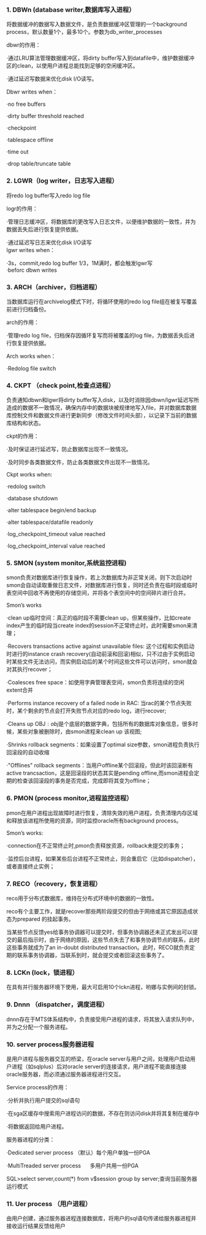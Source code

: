 ### 1. DBWn (database writer,数据库写入进程）

将数据缓冲的数据写入数据文件，是负责数据缓冲区管理的一个background process，默认数量1个，最多10个。参数为db_writer_processes

dbwr的作用：

·通过LRU算法管理数据缓冲区，将dirty buffer写入到datafile中，维护数据缓冲区的clean，以使用户进程总能找到足够的空闲缓冲区。

·通过延迟写数据来优化disk I/O读写。

Dbwr writes when：

·no free buffers

·dirty buffer threshold reached

·checkpoint

·tablespace offline

·time out

·drop table/truncate table

###  2. LGWR（log writer，日志写入进程）

将redo log buffer写入redo log file

logr的作用：

·管理日志缓冲区，将数据库的更改写入日志文件，以便维护数据的一致性，并为数据丢失后进行恢复提供依据。

·通过延迟写日志来优化disk I/O读写  
lgwr writes when：

·3s，commit,redo log buffer 1/3，1M满时，都会触发lgwr写  
·beforc dbwn writes

### 3. ARCH（archiver，归档进程）

当数据库运行在archivelog模式下时，将循环使用的redo log file组在被复写覆盖前进行归档备份。

arch的作用：

·管理redo log file，归档保存因循环复写而将被覆盖的log file，为数据丢失后进行恢复提供依据。

Arch works when：

·Redolog file switch

### 4. CKPT （check point,检查点进程）

负责通知dbwn和lgwr将dirty buffer写入disk，以及时消除因dbwn/lgwr延迟写所造成的数据不一致情况，确保内存中的数据块被规律地写入file，并对数据库数据库控制文件和数据文件进行更新同步（修改文件时间头部），以记录下当前的数据库结构和状态。

ckpt的作用：

·及时保证进行延迟写，防止数据库出现不一致情况。

·及时同步各类数据文件，防止各类数据文件出现不一致情况。

Ckpt works when:

·redolog switch

·database shutdown

·alter tablespace begin/end backup

·alter tablespace/datafile readonly

·log_checkpoint_timeout value reached

·log_checkpoint_interval value reached

### 5. SMON (system monitor,系统监控进程)

smon负责对数据库进行恢复操作，若上次数据库为非正常关闭，则下次启动时smon会自动读取重做日志文件，对数据库进行恢复，同时还负责在临时段或临时表空间中回收不再使用的存储空间，并将各个表空间中的空间碎片进行合并。

Smon’s works

·clean up临时空间：真正的临时段不需要clean up，但某些操作，比如create index产生的临时段当create index的session不正常终止时，此时需要smon来清理；

·Recovers transactions active against unavailable files: 这个过程和实例启动时进行的instance crash recovery(自动前滚和回滚)相似，只不过由于实例启动时某些文件无法访问，而实例启动后的某个时间这些文件可以访问时，smon就会对其执行recover；

·Coalesces free space：如使用字典管理表空间，smon负责将连续的空闲extent合并

·Performs instance recovery of a failed node in RAC: 当rac的某个节点失败时，某个剩余的节点会打开失败节点对应的redo log，进行recover;

·Cleans up OBJ$: obj$是个底层的数据字典，包括所有的数据库对象信息，很多时候，某些对象被删除时，由smon进程来clean up 该视图;

·Shrinks rollback segments：如果设置了optimal size参数，smon进程负责执行回滚段的自动收缩

·"Offlines" rollback segments：当用户offline某个回滚段，但此时该回滚断有active trancsaction，这是回滚段的状态其实是pending offline,而smon进程会定期的检查该回滚段的事务是否完成，完成即将其变为offline；

### 6. PMON (process monitor,进程监控进程）

pmon在用户进程出现故障时进行恢复，清除失效的用户进程，负责清理内存区域和释放该进程所使用的资源，同时监控oracle所有background process。

Smon’s works:

·connection在不正常终止时,pmon负责释放资源，rollback未提交的事务；

·监控后台进程，如果某些后台进程不正常终止，则会重启它（比如dispatcher），或者直接终止实例；

### 7. RECO（recovery，恢复进程）

reco用于分布式数据库，维持在分布式环境中的数据的一致性。

reco有个主要工作，就是recover那些两阶段提交的但由于网络或其它原因造成状态为prepared 的挂起事务。

当某些节点反馈yes给事务协调器可以提交时，但事务协调器还未正式发出可以提交的最后指示时，由于网络的原因，这些节点失去了和事务协调节点的联系，此时这些事务就成为了an in-doubt distributed transaction。此时，RECO就负责定期的联系事务协调器，当联系到时，就会提交或者回滚这些事务了。

### 8. LCKn (lock，锁进程）

在具有并行服务器环境下使用，最大可启用10个lckn进程，哟娜与实例间的封锁。

### 9. Dnnn （dispatcher，调度进程）

dnnn存在于MTS体系结构中，负责接受用户进程的请求，将其放入请求队列中，并为之分配一个服务进程。

### 10. server process服务器进程

是用户进程与服务器交互的桥梁，在oracle server与用户之间，处理用户启动用户进程（如sqlplus）后对oracle server的连接请求，用户进程不能直接连接oracle服务器，而必须通过服务器进程进行交互。

Service process的作用：

·分析并执行用户提交的sql语句

·在sga区缓存中搜索用户进程访问的数据，不存在则访问disk并将其复制在缓存中

·将数据返回给用户进程。

服务器进程的分类：

·Dedicated server process （默认）每个用户单独一份PGA

·MultiTreaded server process      多用户共用一份PGA

SQL>select server,count(*) from v$session group by server;查询当前服务器运行模式

### 11. Uer process （用户进程）

由用户创建，通过服务器进程连接数据库，将用户的sql语句传递给服务器进程并接收运行结果反馈给用户